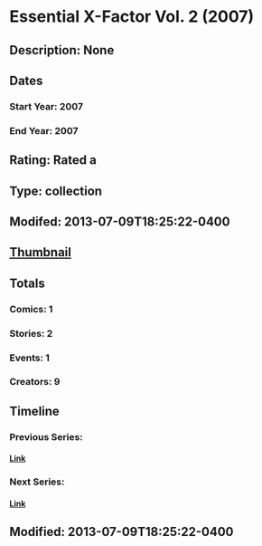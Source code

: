 # Essential X-Factor Vol. 2 (2007)
## Description: None
## Dates
### Start Year: 2007
### End Year: 2007
## Rating: Rated a
## Type: collection
## Modifed: 2013-07-09T18:25:22-0400
## [Thumbnail](http://i.annihil.us/u/prod/marvel/i/mg/d/10/51dc8d8c69ad8.jpg)
## Totals
### Comics: 1
### Stories: 2
### Events: 1
### Creators: 9
## Timeline
### Previous Series: 
#### [Link]()
### Next Series: 
#### [Link]()
## Modified: 2013-07-09T18:25:22-0400